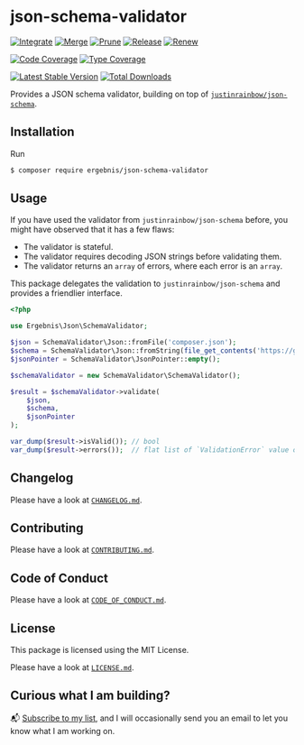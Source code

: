 # json-schema-validator

[![Integrate](https://github.com/ergebnis/json-schema-validator/workflows/Integrate/badge.svg)](https://github.com/ergebnis/json-schema-validator/actions)
[![Merge](https://github.com/ergebnis/json-schema-validator/workflows/Merge/badge.svg)](https://github.com/ergebnis/json-schema-validator/actions)
[![Prune](https://github.com/ergebnis/json-schema-validator/workflows/Prune/badge.svg)](https://github.com/ergebnis/json-schema-validator/actions)
[![Release](https://github.com/ergebnis/json-schema-validator/workflows/Release/badge.svg)](https://github.com/ergebnis/json-schema-validator/actions)
[![Renew](https://github.com/ergebnis/json-schema-validator/workflows/Renew/badge.svg)](https://github.com/ergebnis/json-schema-validator/actions)

[![Code Coverage](https://codecov.io/gh/ergebnis/json-schema-validator/branch/main/graph/badge.svg)](https://codecov.io/gh/ergebnis/json-schema-validator)
[![Type Coverage](https://shepherd.dev/github/ergebnis/json-schema-validator/coverage.svg)](https://shepherd.dev/github/ergebnis/json-schema-validator)

[![Latest Stable Version](https://poser.pugx.org/ergebnis/json-schema-validator/v/stable)](https://packagist.org/packages/ergebnis/json-schema-validator)
[![Total Downloads](https://poser.pugx.org/ergebnis/json-schema-validator/downloads)](https://packagist.org/packages/ergebnis/json-schema-validator)

Provides a JSON schema validator, building on top of [`justinrainbow/json-schema`](https://github.com/justinrainbow/json-schema).

## Installation

Run

```sh
$ composer require ergebnis/json-schema-validator
```

## Usage

If you have used the validator from `justinrainbow/json-schema` before, you might have observed that it has a few flaws:

- The validator is stateful.
- The validator requires decoding JSON strings before validating them.
- The validator returns an `array` of errors, where each error is an `array`.

This package delegates the validation to `justinrainbow/json-schema` and provides a friendlier interface.

```php
<?php

use Ergebnis\Json\SchemaValidator;

$json = SchemaValidator\Json::fromFile('composer.json');
$schema = SchemaValidator\Json::fromString(file_get_contents('https://getcomposer.org/schema.json'));
$jsonPointer = SchemaValidator\JsonPointer::empty();

$schemaValidator = new SchemaValidator\SchemaValidator();

$result = $schemaValidator->validate(
    $json,
    $schema,
    $jsonPointer
);

var_dump($result->isValid()); // bool
var_dump($result->errors());  // flat list of `ValidationError` value objects
```

## Changelog

Please have a look at [`CHANGELOG.md`](CHANGELOG.md).

## Contributing

Please have a look at [`CONTRIBUTING.md`](.github/CONTRIBUTING.md).

## Code of Conduct

Please have a look at [`CODE_OF_CONDUCT.md`](https://github.com/ergebnis/.github/blob/main/CODE_OF_CONDUCT.md).

## License

This package is licensed using the MIT License.

Please have a look at [`LICENSE.md`](LICENSE.md).

## Curious what I am building?

:mailbox_with_mail: [Subscribe to my list](https://localheinz.com/projects/), and I will occasionally send you an email to let you know what I am working on.
